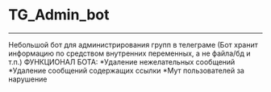 # TG_Admin_bot
---
Небольшой бот для администрирования групп в телеграме (Бот хранит информацию по средством внутренних переменных, а не файла/бд и т.п.)
ФУНКЦИОНАЛ БОТА:
*Удаление нежелательных сообщений
*Удаление сообщений содержащих ссылки
*Мут пользователей за нарушение
